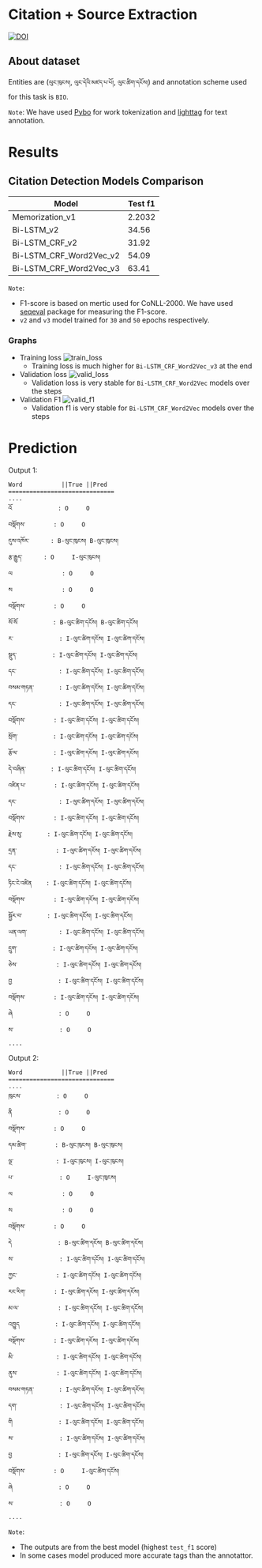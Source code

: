 # Citation + Source Extraction

[![DOI](https://zenodo.org/badge/198763950.svg)](https://zenodo.org/badge/latestdoi/198763950)


## About dataset
Entities are (`ལུང་ཁུངས།`, `ལུང་དེའི་མཛད་པ་པོ།`, `ལུང་ཚིག་དངོས།`) and annotation scheme used for this task is `BIO`.

`Note`: We have used [Pybo](https://github.com/esukhia/pybo) for work tokenization and [lighttag](https://www.lighttag.io/) for text annotation.

# Results
## Citation Detection Models Comparison
|Model                  |Test f1|
|-----------------------|-------|
|Memorization_v1        |2.2032	|
|Bi-LSTM_v2             |34.56	 |
|Bi-LSTM_CRF_v2         |31.92  |
|Bi-LSTM_CRF_Word2Vec_v2|54.09	 |
|Bi-LSTM_CRF_Word2Vec_v3|63.41  |

`Note`: 
- F1-score is based on mertic used for CoNLL-2000. We have used [seqeval](https://github.com/chakki-works/seqeval) package for measuring the F1-score.
- `v2` and `v3` model trained for `30` and `50` epochs respectively.

### Graphs
- Training loss
![train_loss](assets/imgs/train_loss_VS_step.svg)
  - Training loss is much higher for `Bi-LSTM_CRF_Word2Vec_v3` at the end
- Validation loss
![valid_loss](assets/imgs/train_val_loss_VS_step.svg)
  - Validation loss is very stable for `Bi-LSTM_CRF_Word2Vec` models over the steps
- Validation F1
![valid_f1](assets/imgs/train_valid_f1_VS_step.svg)
  - Validation f1 is very stable for `Bi-LSTM_CRF_Word2Vec` models over the steps
# Prediction
Output 1:
```
Word           ||True ||Pred
==============================
....
འོ             : O     O
བསྡོགས་        : O     O
དུས་འཁོར་      : B-ལུང་ཁུངས། B-ལུང་ཁུངས།
རྩ་རྒྱུད་      : O     I-ལུང་ཁུངས།
ལ              : O     O
ས              : O     O
བསྡོགས་        : O     O
སོ་སོ          : B-ལུང་ཚིག་དངོས། B-ལུང་ཚིག་དངོས།
ར་             : I-ལུང་ཚིག་དངོས། I-ལུང་ཚིག་དངོས།
སྡུད་          : I-ལུང་ཚིག་དངོས། I-ལུང་ཚིག་དངོས།
དང་            : I-ལུང་ཚིག་དངོས། I-ལུང་ཚིག་དངོས།
བསམ་གཏན་       : I-ལུང་ཚིག་དངོས། I-ལུང་ཚིག་དངོས།
དང་            : I-ལུང་ཚིག་དངོས། I-ལུང་ཚིག་དངོས།
བསྡོགས་        : I-ལུང་ཚིག་དངོས། I-ལུང་ཚིག་དངོས།
སྲོག་          : I-ལུང་ཚིག་དངོས། I-ལུང་ཚིག་དངོས།
རྩོལ་          : I-ལུང་ཚིག་དངོས། I-ལུང་ཚིག་དངོས།
དེ་བཞིན་       : I-ལུང་ཚིག་དངོས། I-ལུང་ཚིག་དངོས།
འཛིན་པ་        : I-ལུང་ཚིག་དངོས། I-ལུང་ཚིག་དངོས།
དང་            : I-ལུང་ཚིག་དངོས། I-ལུང་ཚིག་དངོས།
བསྡོགས་        : I-ལུང་ཚིག་དངོས། I-ལུང་ཚིག་དངོས།
རྗེས་སུ་       : I-ལུང་ཚིག་དངོས། I-ལུང་ཚིག་དངོས།
དྲན་           : I-ལུང་ཚིག་དངོས། I-ལུང་ཚིག་དངོས།
དང་            : I-ལུང་ཚིག་དངོས། I-ལུང་ཚིག་དངོས།
ཏིང་ངེ་འཛིན    : I-ལུང་ཚིག་དངོས། I-ལུང་ཚིག་དངོས།
བསྡོགས་        : I-ལུང་ཚིག་དངོས། I-ལུང་ཚིག་དངོས།
སྦྱོར་བ་       : I-ལུང་ཚིག་དངོས། I-ལུང་ཚིག་དངོས།
ཡན་ལག་         : I-ལུང་ཚིག་དངོས། I-ལུང་ཚིག་དངོས།
དྲུག་          : I-ལུང་ཚིག་དངོས། I-ལུང་ཚིག་དངོས།
ཅེས་           : I-ལུང་ཚིག་དངོས། I-ལུང་ཚིག་དངོས།
བྱ             : I-ལུང་ཚིག་དངོས། I-ལུང་ཚིག་དངོས།
བསྡོགས་        : I-ལུང་ཚིག་དངོས། I-ལུང་ཚིག་དངོས།
ཞེ             : O     O
ས་             : O     O
....
```
Output 2:
```
Word           ||True ||Pred
==============================
....
ཁུངས་          : O     O
ནི             : O     O
བསྡོགས་        : O     O
དམ་ཚིག་        : B-ལུང་ཁུངས། B-ལུང་ཁུངས།
ལྔ་            : I-ལུང་ཁུངས། I-ལུང་ཁུངས།
པ་             : O     I-ལུང་ཁུངས།
ལ              : O     O
ས              : O     O
བསྡོགས་        : O     O
དེ             : B-ལུང་ཚིག་དངོས། B-ལུང་ཚིག་དངོས།
ས་             : I-ལུང་ཚིག་དངོས། I-ལུང་ཚིག་དངོས།
ཀྱང་           : I-ལུང་ཚིག་དངོས། I-ལུང་ཚིག་དངོས།
རང་རིག་        : I-ལུང་ཚིག་དངོས། I-ལུང་ཚིག་དངོས།
མ་ལ་           : I-ལུང་ཚིག་དངོས། I-ལུང་ཚིག་དངོས།
འཁྱུད          : I-ལུང་ཚིག་དངོས། I-ལུང་ཚིག་དངོས།
བསྡོགས་        : I-ལུང་ཚིག་དངོས། I-ལུང་ཚིག་དངོས།
མི་            : I-ལུང་ཚིག་དངོས། I-ལུང་ཚིག་དངོས།
ནུས་           : I-ལུང་ཚིག་དངོས། I-ལུང་ཚིག་དངོས།
བསམ་གཏན་       : I-ལུང་ཚིག་དངོས། I-ལུང་ཚིག་དངོས།
དག་            : I-ལུང་ཚིག་དངོས། I-ལུང་ཚིག་དངོས།
གི             : I-ལུང་ཚིག་དངོས། I-ལུང་ཚིག་དངོས།
ས་             : I-ལུང་ཚིག་དངོས། I-ལུང་ཚིག་དངོས།
བྱ             : I-ལུང་ཚིག་དངོས། I-ལུང་ཚིག་དངོས།
བསྡོགས་        : O     I-ལུང་ཚིག་དངོས།
ཞེ             : O     O
ས་             : O     O
....
```
`Note`: 
- The outputs are from the best model (highest `test_f1` score)
- In some cases model produced more accurate tags than the annotattor.
